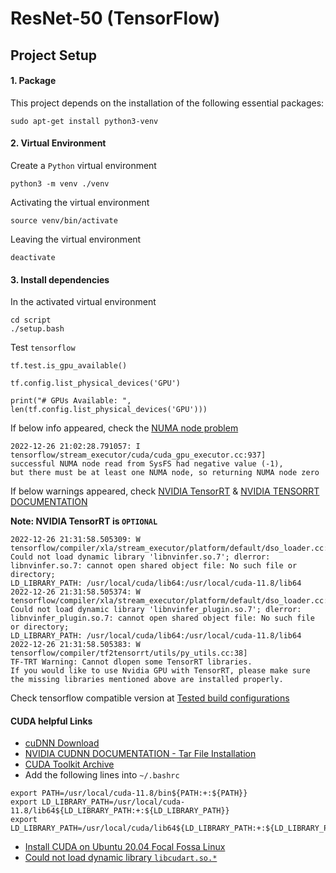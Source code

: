 # ResNet-50 (TensorFlow)

## Project Setup
#### 1. Package
This project depends on the installation of the following essential packages:
```
sudo apt-get install python3-venv
```
#### 2. Virtual Environment
Create a `Python` virtual environment
```
python3 -m venv ./venv
```
Activating the virtual environment
```
source venv/bin/activate
```
Leaving the virtual environment
```
deactivate
```
#### 3. Install dependencies
In the activated virtual environment
```
cd script
./setup.bash
```
Test `tensorflow`
```
tf.test.is_gpu_available()
```
```
tf.config.list_physical_devices('GPU')
```
```
print("# GPUs Available: ", len(tf.config.list_physical_devices('GPU')))
```
If below info appeared, check the [NUMA node problem](https://gist.github.com/zrruziev/b93e1292bf2ee39284f834ec7397ee9f)
```
2022-12-26 21:02:28.791057: I tensorflow/stream_executor/cuda/cuda_gpu_executor.cc:937]
successful NUMA node read from SysFS had negative value (-1),
but there must be at least one NUMA node, so returning NUMA node zero
```
If below warnings appeared, check [NVIDIA TensorRT](https://developer.nvidia.com/tensorrt) &
[NVIDIA TENSORRT DOCUMENTATION](https://docs.nvidia.com/deeplearning/tensorrt/quick-start-guide/index.html#install)

**Note: NVIDIA TensorRT is `OPTIONAL`**
```
2022-12-26 21:31:58.505309: W tensorflow/compiler/xla/stream_executor/platform/default/dso_loader.cc:64]
Could not load dynamic library 'libnvinfer.so.7'; dlerror: libnvinfer.so.7: cannot open shared object file: No such file or directory;
LD_LIBRARY_PATH: /usr/local/cuda/lib64:/usr/local/cuda-11.8/lib64
2022-12-26 21:31:58.505374: W tensorflow/compiler/xla/stream_executor/platform/default/dso_loader.cc:64]
Could not load dynamic library 'libnvinfer_plugin.so.7'; dlerror: libnvinfer_plugin.so.7: cannot open shared object file: No such file or directory;
LD_LIBRARY_PATH: /usr/local/cuda/lib64:/usr/local/cuda-11.8/lib64
2022-12-26 21:31:58.505383: W tensorflow/compiler/tf2tensorrt/utils/py_utils.cc:38]
TF-TRT Warning: Cannot dlopen some TensorRT libraries.
If you would like to use Nvidia GPU with TensorRT, please make sure the missing libraries mentioned above are installed properly.
```
Check tensorflow compatible version at [Tested build configurations](https://www.tensorflow.org/install/source#gpu)

#### CUDA helpful Links
* [cuDNN Download](https://developer.nvidia.com/rdp/cudnn-download)
* [NVIDIA CUDNN DOCUMENTATION - Tar File Installation](https://docs.nvidia.com/deeplearning/cudnn/install-guide/index.html#installlinux-tar)
* [CUDA Toolkit Archive](https://developer.nvidia.com/cuda-toolkit-archive)
* Add the following lines into `~/.bashrc`
```
export PATH=/usr/local/cuda-11.8/bin${PATH:+:${PATH}}
export LD_LIBRARY_PATH=/usr/local/cuda-11.8/lib64${LD_LIBRARY_PATH:+:${LD_LIBRARY_PATH}}
export LD_LIBRARY_PATH=/usr/local/cuda/lib64${LD_LIBRARY_PATH:+:${LD_LIBRARY_PATH}}
```
* [Install CUDA on Ubuntu 20.04 Focal Fossa Linux](https://linuxconfig.org/how-to-install-cuda-on-ubuntu-20-04-focal-fossa-linux)
* [Could not load dynamic library `libcudart.so.*`](https://stackoverflow.com/questions/64193633/could-not-load-dynamic-library-libcublas-so-10-dlerror-libcublas-so-10-cann)